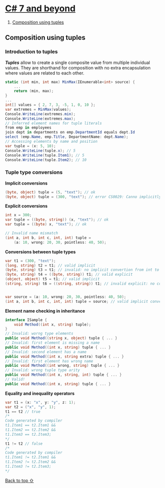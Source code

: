 # [C# 7 and beyond](../../README.md)

1. [Composition using tuples](#composition-using-tuples)

## Composition using tuples

### Introduction to tuples

___Tuples___ allow to create a single composite value from multiple individual values. They are shorthand for
composition with no extra encapsulation where values are related to each other.

```csharp
static (int min, int max) MinMax(IEnumerable<int> source) { 
    ... 
    return (min, max);
}
...
int[] values = { 2, 7, 3, -5, 1, 0, 10 };
var extremes = MinMax(values);
Console.WriteLine(extremes.min);
Console.WriteLine(extremes.max);
// Inferred element names for tuple literals
from emp in employees
join dept in departments on emp.DepartmentId equals dept.Id
select (emp.Name, emp.Title, DepartmentName: dept.Name);
// Accessing elements by name and position
var tuple = (x: 5, 10);
Console.WriteLine(tuple.x); // 5
Console.WriteLine(tuple.Item1); // 5
Console.WriteLine(tuple.Item2); // 10
```

### Tuple type conversions

__Implicit conversions__

```csharp
(byte, object) tuple = (5, "text"); // ok
(byte, object) tuple = (300, "text"); // error CS0029: Canno implicitly convert type 'int' to 'byte'.
```

__Explicit conversions__

```csharp
int x = 300;
var tuple = ((byte, string)) (x, "text"); // ok
var tuple = ((byte) x, "text"); // ok

// Invalid name mismatch
(int a, int b, int c, int, int) tuple = 
    (a: 10, wrong: 20, 30, pointless: 40, 50);
```

__Conversions between tuple types__

```csharp
var t1 = (300, "text");
(long, string) t2 = t1; // valid implicit
(byte, string) t3 = t1; // invalid: no implicit convertion from int to byte
(byte, string) t4 = ((byte, string)) t1; // valid explicit
(object, object) t5 = t1; // valid implicit
(string, string) t6 = ((string, string)) t1; // invalid explicit: no convertion from int to string


var source = (a: 10, wrong: 20, 30, pointless: 40, 50);
(int a, int b, int c, int, int) tuple = source; // valid implicit convertion because of type-to-type conversion
```

__Element name checking in inheritance__

```csharp
interface ISample {
    void Method((int x, string) tuple);
}
// Invalid: worng type elements
public void Method((string x, object) tuple { ... }
// Invalid: first element is missing a name
public void Method((int x, string) tuple { ... } 
// Invalid: second element has a name
public void Method((int x, string extra) tuple { ... } 
// Invalid: first element has wrong name
public void Method((int wrong, string) tuple { ... } 
// Invalid: wrong tuple type arity
public void Method((int x, string, int) tuple { ... }
// Valid!
public void Method((int x, string) tuple { ... } 
```

__Equality and inequality operators__

```csharp
var t1 = (x: "x", y: "y", z: 1);
var t2 = ("x", "y", 1);
t1 == t2 // true
/*
Code generated by compiler
t1.Item1 == t2.Item1 &&
t1.Item2 == t2.Item2 &&
t1.Item3 == t2.Item3;
*/
t1 != t2 // false
/*
Code generated by compiler
t1.Item1 != t2.Item1 &&
t1.Item2 != t2.Item2 &&
t1.Item3 != t2.Item3;
*/
```

[Back to top ⇧](#c-7-and-beyond)
